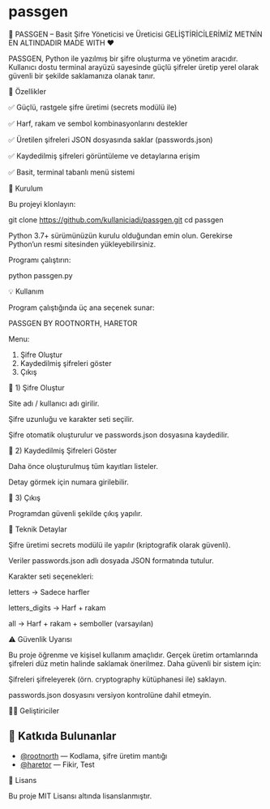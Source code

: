 # passgen
🔐 PASSGEN – Basit Şifre Yöneticisi ve Üreticisi
GELİŞTİRİCİLERİMİZ METNİN EN ALTINDADIR MADE WITH ❤

PASSGEN, Python ile yazılmış bir şifre oluşturma ve yönetim aracıdır.
Kullanıcı dostu terminal arayüzü sayesinde güçlü şifreler üretip yerel olarak güvenli bir şekilde saklamanıza olanak tanır.

🚀 Özellikler

✅ Güçlü, rastgele şifre üretimi (secrets modülü ile)

✅ Harf, rakam ve sembol kombinasyonlarını destekler

✅ Üretilen şifreleri JSON dosyasında saklar (passwords.json)

✅ Kaydedilmiş şifreleri görüntüleme ve detaylarına erişim

✅ Basit, terminal tabanlı menü sistemi

🧩 Kurulum

Bu projeyi klonlayın:

git clone https://github.com/kullaniciadi/passgen.git
cd passgen


Python 3.7+ sürümünüzün kurulu olduğundan emin olun.
Gerekirse Python’un resmi sitesinden
 yükleyebilirsiniz.

Programı çalıştırın:

python passgen.py

💡 Kullanım

Program çalıştığında üç ana seçenek sunar:

PASSGEN BY ROOTNORTH, HARETOR

Menu:
 1) Şifre Oluştur
 2) Kaydedilmiş şifreleri göster
 3) Çıkış

🔸 1) Şifre Oluştur

Site adı / kullanıcı adı girilir.

Şifre uzunluğu ve karakter seti seçilir.

Şifre otomatik oluşturulur ve passwords.json dosyasına kaydedilir.

🔸 2) Kaydedilmiş Şifreleri Göster

Daha önce oluşturulmuş tüm kayıtları listeler.

Detay görmek için numara girilebilir.

🔸 3) Çıkış

Programdan güvenli şekilde çıkış yapılır.

🧱 Teknik Detaylar

Şifre üretimi secrets modülü ile yapılır (kriptografik olarak güvenli).

Veriler passwords.json adlı dosyada JSON formatında tutulur.

Karakter seti seçenekleri:

letters → Sadece harfler

letters_digits → Harf + rakam

all → Harf + rakam + semboller (varsayılan)

⚠️ Güvenlik Uyarısı

Bu proje öğrenme ve kişisel kullanım amaçlıdır.
Gerçek üretim ortamlarında şifreleri düz metin halinde saklamak önerilmez.
Daha güvenli bir sistem için:

Şifreleri şifreleyerek (örn. cryptography kütüphanesi ile) saklayın.

passwords.json dosyasını versiyon kontrolüne dahil etmeyin.

👨‍💻 Geliştiriciler

## 👥 Katkıda Bulunanlar
- [@rootnorth](https://github.com/rootnorth) — Kodlama, şifre üretim mantığı
- [@haretor](https://github.com/haretor) — Fikir, Test

📄 Lisans

Bu proje MIT Lisansı
 altında lisanslanmıştır.
